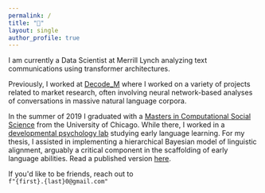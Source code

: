 ```yaml
---
permalink: /
title: "🤠"
layout: single
author_profile: true
---
```


I am currently a Data Scientist at Merrill Lynch analyzing text communications using transformer architectures.

Previously, I worked at [Decode_M](https://www.decode-m.com/) where I worked on a variety of projects related to market research, often involving neural network-based analyses of conversations in massive natural language corpora. 

In the summer of 2019 I graduated with a [Masters in Computational Social Science](https://macss.uchicago.edu/) from the University of Chicago. While there, I worked in a [developmental psychology lab](https://callab.github.io/index.html) studying early language learning. 
For my thesis, I assisted in implementing a hierarchical Bayesian model of linguistic alignment, arguably a critical component in the scaffolding of early language abilities. Read a published version [here](../assets/files/denby_cogsci2019.pdf).

If you'd like to be friends, reach out to   
`f"{first}.{last}0@gmail.com"`
